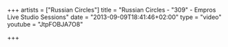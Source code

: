+++
artists = ["Russian Circles"]
title = "Russian Circles - \"309\" - Empros Live Studio Sessions"
date = "2013-09-09T18:41:46+02:00"
type = "video"
youtube = "JtpFOBJA7O8"

+++

